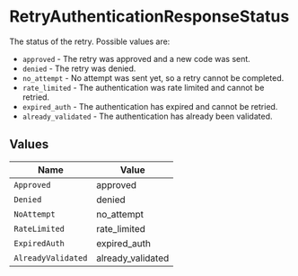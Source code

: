 # RetryAuthenticationResponseStatus

The status of the retry. Possible values are:
  * `approved` - The retry was approved and a new code was sent.
  * `denied` - The retry was denied.
  * `no_attempt` - No attempt was sent yet, so a retry cannot be completed.
  * `rate_limited` - The authentication was rate limited and cannot be retried.
  * `expired_auth` - The authentication has expired and cannot be retried.
  * `already_validated` - The authentication has already been validated.



## Values

| Name               | Value              |
| ------------------ | ------------------ |
| `Approved`         | approved           |
| `Denied`           | denied             |
| `NoAttempt`        | no_attempt         |
| `RateLimited`      | rate_limited       |
| `ExpiredAuth`      | expired_auth       |
| `AlreadyValidated` | already_validated  |